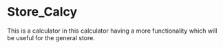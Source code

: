 # Store_Calcy
This is a calculator in this calculator having a more functionality which will be useful for the general store.

